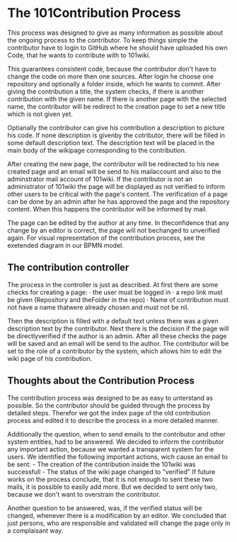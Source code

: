 # The 101Contribution Process

This process was designed to give as many  information as possible about the ongoing process to the contributor.
To keep things simple the contributor have to login to GitHub where he should have uploaded his own Code, that he wants to contribute with to 101wiki.

This guarantees consistent code, because the contributor don't have to change the code on more then one sources.
After login he choose one repository and optionally a folder inside, which he wants to commit. After giving the contribution a title, the system checks, if there is another contribution with the given name.
If there is another page with the selected name, the contributor will be redirect to the creation page to set a new title which is not given yet.

Optianally the contributor can give his contribution a description to picture his code. If none description is givenby the cotributor, there will be filled in some default description text. The description text will be placed in the main body of the wikipage corresponding to the contribution.

After creating the new page, the contributor will be redirected to his new created page and an email will be send to his mailaccount and also to the adminstrator mail account of 101wiki. If the contributor is not an administrator of 101wiki the page will be displayed as not verified to inform other users to be critical with the page's content. The verification of a page can be done by an admin after he has approved the page and the repository content. When this happens the contributor will be informed by mail.

The page can be edited by the author at any time. In theconfidence that any change by an editor is correct, the page will not bechanged to unverified again.
For visual representation of the contribution process, see the exetended diagram in our BPMN model.
 
## The contribution controller
The process in the controller is just as described. At first there are some checks for creating a page:
·        the user must be logged in
·        a repo link must be given (Repository and theFolder in the repo)
·        Name of contribution must not have a name thatwere already chosen and must not be nil.

Then the description is filled with a default text unless there was a given description text by the contributor. Next there is the decision if the page will be directlyverified if the author is an admin. After all these checks the page will be saved and an email will be send to the author. The contributor will be set to the role of a contributor by the system, which allows him to edit the wiki page of his contribution. 

## Thoughts about the Contribution Process
The contribution process was designed to be as easy to unterstand as possible. So the contributor should be guided through the process by detailed steps. Therefor we got the index page of the old contribution process and edited it to describe the process in a more detailed manner.

Additionally the question, when to send emails to the contributor and other system entities, had to be answered. We decided to inform the contributor any important action, because we wanted a transparent system for the users. We identified the following important actions, wich cause an email to be sent:
    - The creation of the contribution inside the 101wiki was successfull
    - The status of the wiki page changed to "verified"
If future works on the process conclude, that it is not enough to sent these two mails, it is possible to easily add more. But we decided to sent only two, because we don't want to overstrain the contributor.

Another question to be answered, was, if the verified status will be changed, whenever there is a modification by an editor. We concluded that just persons, who are responsible and validated will change the page only in a complaisant way.
